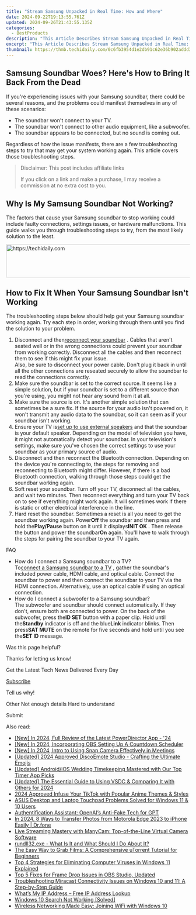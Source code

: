 ```yaml
---
title: "Stream Samsung Unpacked in Real Time: How and Where"
date: 2024-09-22T19:13:55.761Z
updated: 2024-09-26T21:43:55.135Z
categories:
  - BestProducts
description: "This Article Describes Stream Samsung Unpacked in Real Time: How and Where"
excerpt: "This Article Describes Stream Samsung Unpacked in Real Time: How and Where"
thumbnail: https://thmb.techidaily.com/0c6fb3954d1e2db91c62e36b902addd3def785021471d7305b2b7e3d9392a35c.jpg
---
```


## Samsung Soundbar Woes? Here's How to Bring It Back From the Dead
 If you're experiencing issues with your Samsung soundbar, there could be several reasons, and the problems could manifest themselves in any of these scenarios:

* The soundbar won't connect to your TV.
* The soundbar won't connect to other audio equipment, like a subwoofer.
* The soundbar appears to be connected, but no sound is coming out.

 Regardless of how the issue manifests, there are a few troubleshooting steps to try that may get your system working again. This article covers those troubleshooting steps.

>  Disclaimer: This post includes affiliate links
>
>  If you click on a link and make a purchase, I may receive a commission at no extra cost to you.
>

## Why Is My Samsung Soundbar Not Working?

 The factors that cause your Samsung soundbar to stop working could include faulty connections, settings issues, or hardware malfunctions. This guide walks you through troubleshooting steps to try, from the most likely solution to the least.

<!-- affiliate ads begin -->
<a href="https://appsumo.8odi.net/c/5597632/2105859/7443" target="_top" id="2105859">
  <img src="//a.impactradius-go.com/display-ad/7443-2105859" border="0" alt="https://techidaily.com" width="728" height="90"/>
</a>
<img height="0" width="0" src="https://appsumo.8odi.net/i/5597632/2105859/7443" style="position:absolute;visibility:hidden;" border="0" />
<!-- affiliate ads end -->

## How to Fix It When Your Samsung Soundbar Isn't Working

 The troubleshooting steps below should help get your Samsung soundbar working again. Try each step in order, working through them until you find the solution to your problem.

1. Disconnect and then[reconnect your soundbar](https://www.lifewire.com/connect-tv-to-external-audio-system-1846816) . Cables that aren't seated well or in the wrong connections could prevent your soundbar from working correctly. Disconnect all the cables and then reconnect them to see if this might fix your issue.  
 Also, be sure to disconnect your power cable. Don't plug it back in until all the other connections are reseated securely to allow the soundbar to read the connections correctly.
2. Make sure the soundbar is set to the correct source. It seems like a simple solution, but if your soundbar is set to a different source than you're using, you might not hear any sound from it at all.
3. Make sure the source is on. It's another simple solution that can sometimes be a sure fix. If the source for your audio isn't powered on, it won't transmit any audio data to the soundbar, so it can seem as if your soundbar isn't working.
4. Ensure your TV is[set up to use external speakers](https://www.lifewire.com/connect-and-set-up-a-sound-bar-4138615) and that the soundbar is your default speaker. Depending on the model of television you have, it might not automatically detect your soundbar. In your television's settings, make sure you've chosen the correct settings to use your soundbar as your primary source of audio.
5. Disconnect and then reconnect the Bluetooth connection. Depending on the device you're connecting to, the steps for removing and reconnecting to Bluetooth might differ. However, if there is a bad Bluetooth connection, walking through those steps could get the soundbar working again.
6. Soft reset your soundbar. Turn off your TV, disconnect all the cables, and wait two minutes. Then reconnect everything and turn your TV back on to see if everything might work again. It will sometimes work if there is static or other electrical interference in the line.
7. Hard reset the soundbar. Sometimes a reset is all you need to get the soundbar working again. Power**Off** the soundbar and then press and hold the**Play/Pause** button on it until it displays**INIT OK** . Then release the button and power the soundbar**On** again. You'll have to walk through the steps for pairing the soundbar to your TV again.

 FAQ

* How do I connect a Samsung soundbar to a TV?  
 To[connect a Samsung soundbar to a TV](https://www.lifewire.com/connect-samsung-soundbar-to-tv-5217392) , gather the soundbar's included power cable, HDMI cable, and optical cable. Connect the soundbar to power and then connect the soundbar to your TV via the HDMI connection. Alternatively, use an optical cable if using an optical connection.
* How do I connect a subwoofer to a Samsung soundbar?  
 The subwoofer and soundbar should connect automatically. If they don't, ensure both are connected to power. On the back of the subwoofer, press the**ID SET** button with a paper clip. Hold until the**Standby** indicator is off and the blue**Link** indicator blinks. Then press**SAT MUTE** on the remote for five seconds and hold until you see the**SET ID** message.

Was this page helpful?

Thanks for letting us know!

 Get the Latest Tech News Delivered Every Day

[Subscribe](https://www.lifewire.com/#)

Tell us why!

 Other  Not enough details  Hard to understand

 Submit

<ins class="adsbygoogle"
     style="display:block"
     data-ad-format="autorelaxed"
     data-ad-client="ca-pub-7571918770474297"
     data-ad-slot="1223367746"></ins>

<ins class="adsbygoogle"
     style="display:block"
     data-ad-client="ca-pub-7571918770474297"
     data-ad-slot="8358498916"
     data-ad-format="auto"
     data-full-width-responsive="true"></ins>

<span class="atpl-alsoreadstyle">Also read:</span>
<div><ul>
<li><a href="https://article-knowledge.techidaily.com/new-in-2024-full-review-of-the-latest-powerdirector-app-24/"><u>[New] In 2024, Full Review of the Latest PowerDirector App - '24</u></a></li>
<li><a href="https://video-screen-grab.techidaily.com/new-in-2024-incorporating-obs-setting-up-a-countdown-scheduler/"><u>[New] In 2024, Incorporating OBS Setting Up A Countdown Scheduler</u></a></li>
<li><a href="https://snapchat-videos.techidaily.com/new-in-2024-intro-to-using-snap-camera-effectively-in-meetings/"><u>[New] In 2024, Intro to Using Snap Camera Effectively in Meetings</u></a></li>
<li><a href="https://discord-videos.techidaily.com/updated-2024-approved-discoemote-studio-crafting-the-ultimate-emojis/"><u>[Updated] 2024 Approved DiscoEmote Studio - Crafting the Ultimate Emojis</u></a></li>
<li><a href="https://extra-lessons.techidaily.com/updated-androidios-wedding-timekeeping-mastered-with-our-top-timer-app-picks/"><u>[Updated] Android/iOS Wedding Timekeeping Mastered with Our Top Timer App Picks</u></a></li>
<li><a href="https://screen-activity-recording.techidaily.com/updated-the-essential-guide-to-using-vsdc-and-comparing-it-with-others-for-2024/"><u>[Updated] The Essential Guide to Using VSDC & Comparing It with Others for 2024</u></a></li>
<li><a href="https://tiktok-clips.techidaily.com/2024-approved-infuse-your-tiktok-with-popular-anime-themes-and-styles/"><u>2024 Approved Infuse Your TikTok with Popular Anime Themes & Styles</u></a></li>
<li><a href="https://technical-tips.techidaily.com/asus-desktop-and-laptop-touchpad-problems-solved-for-windows-11-and-10-users/"><u>ASUS Desktop and Laptop Touchpad Problems Solved for Windows 11 & 10 Users</u></a></li>
<li><a href="https://tech-savvy.techidaily.com/authentification-assistant-openais-anti-fake-tech-for-gpt/"><u>Authentification Assistant: OpenAI’s Anti-Fake Tech for GPT</u></a></li>
<li><a href="https://android-transfer.techidaily.com/in-2024-8-ways-to-transfer-photos-from-motorola-edge-2023-to-iphone-easily-drfone-by-drfone-transfer-from-android-transfer-from-android/"><u>In 2024, 8 Ways to Transfer Photos from Motorola Edge 2023 to iPhone Easily | Dr.fone</u></a></li>
<li><a href="https://discover-helper.techidaily.com/live-streaming-mastery-with-manycam-top-of-the-line-virtual-camera-software/"><u>Live Streaming Mastery with ManyCam: Top-of-the-Line Virtual Camera Software</u></a></li>
<li><a href="https://technical-tips.techidaily.com/1723808010682-rundll32exe-what-is-it-and-what-should-i-do-about-it/"><u>rundll32.exe - What Is It and What Should I Do About It?</u></a></li>
<li><a href="https://technical-tips.techidaily.com/the-easy-way-to-grab-films-a-comprehensive-utorrent-tutorial-for-beginners/"><u>The Easy Way to Grab Films: A Comprehensive uTorrent Tutorial for Beginners</u></a></li>
<li><a href="https://technical-tips.techidaily.com/top-4-strategies-for-eliminating-computer-viruses-in-windows-11-explained/"><u>Top 4 Strategies for Eliminating Computer Viruses in Windows 11 Explained</u></a></li>
<li><a href="https://technical-tips.techidaily.com/top-5-fixes-for-frame-drop-issues-in-obs-studio-updated/"><u>Top 5 Fixes for Frame Drop Issues in OBS Studio, Updated</u></a></li>
<li><a href="https://technical-tips.techidaily.com/troubleshooting-miracast-connectivity-issues-on-windows-10-and-11-a-step-by-step-guide/"><u>Troubleshooting Miracast Connectivity Issues on Windows 10 and 11: A Step-by-Step Guide</u></a></li>
<li><a href="https://technical-tips.techidaily.com/whats-my-ip-address-free-ip-address-lookup/"><u>What’s My IP Address – Free IP Address Lookup</u></a></li>
<li><a href="https://technical-tips.techidaily.com/windows-10-search-not-working-solved/"><u>Windows 10 Search Not Working [Solved]</u></a></li>
<li><a href="https://technical-tips.techidaily.com/wireless-networking-made-easy-joining-wifi-with-windows-10/"><u>Wireless Networking Made Easy: Joining WiFi with Windows 10</u></a></li>
</ul></div>

